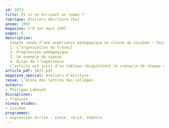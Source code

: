 ```yaml
---
id: 1073
title: Et si on écrivait un roman ? 
rubrique: Ateliers décriture [6e]
annee: 1992
magazine: n°9 1er mars 1993
pages: 6
description: 
  Compte rendu d’une expérience pédagogique en classe de sixième – faire écrire un roman aux élèves…
  1. L’organisation du travail
  2. Progression pédagogique
  3. Un exemple de séance
  4. Bilan de l’expérience
  L’article est suivi d’un tableau récapitulant le scénario de chaque chapitre, avec le genre étudié correspondant (portrait, récit, dialogue…) et les outils grammaticaux utilisés.
article_pdf: 1073.pdf
magazine_special: Ateliers d’écriture
revue: L’école des lettres des collèges
auteurs:
- Philippe Labaune
disciplines:
- français
niveau_etudes:
- sixième
programmes:
- expression écrite - conte, récit, théâtre
---
```

